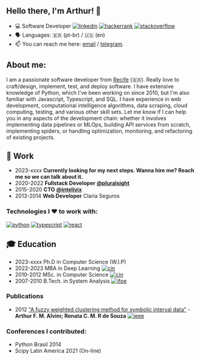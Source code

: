 <!--
**arthuralvim/arthuralvim**

<img align="right" src="https://github.com/arthuralvim" height="350"/>
[instagram]: https://img.shields.io/badge/Instagram-E4405F.svg?style=for-the-badge&logo=Instagram&logoColor=white
[instagram-url]: https://www.instagram.com/arthuralvim/
[twitter]: https://img.shields.io/badge/Twitter-1D9BF0.svg?style=for-the-badge&logo=Twitter&logoColor=white
[twitter-url]: https://twitter.com/arthuralvim

-->

<!-- Links -->
[python]: https://img.shields.io/badge/Python-3776AB.svg?style=for-the-badge&logo=Python&logoColor=white
[python-url]: https://www.python.org/
[typescript]: https://img.shields.io/badge/TypeScript-3178C6.svg?style=for-the-badge&logo=TypeScript&logoColor=white
[typescript-url]: https://www.typescriptlang.org/
[react]: https://img.shields.io/badge/React-000000.svg?style=for-the-badge&logo=React&logoColor=white
[react-url]: https://react.dev/

[cin]: https://img.shields.io/badge/CIn--UFPE-D51F2D.svg?style=for-the-badge
[cin-url]: https://portal.cin.ufpe.br
[ifpe]: https://img.shields.io/badge/IFPE-7FB843.svg?style=for-the-badge
[ifpe-url]: https://www.ifpe.edu.br
[ieee]: https://img.shields.io/badge/IEEE-3178C6.svg?style=for-the-badge
[ieee-url]: https://ieeexplore.ieee.org/document/6291005
[pluralsight-url]: https://github.com/pluralsight
[intelivix-url]: https://github.com/intelivix

[hackerrank]: https://img.shields.io/badge/HackerRank-3776AB.svg?style=for-the-badge&logo=HackerRank
[hackerrank-url]: https://www.hackerrank.com/arthuralvim
[stackoverflow]: https://img.shields.io/badge/StackOverflow-3776AB.svg?style=for-the-badge&logo=StackOverflow
[stackoverflow-url]: https://stackoverflow.com/users/973555/arthur-alvim?tab=profile

[linkedin]: https://img.shields.io/badge/LinkedIn-0A66C2.svg?style=for-the-badge&logo=LinkedIn&logoColor=white
[linkedin-url]: https://www.linkedin.com/in/arthur-alvim/


## Hello there, I'm Arthur! 👋

- 💻 Software Developer [![linkedin][linkedin]][linkedin-url] [![hackerrank][hackerrank]][hackerrank-url] [![stackoverflow][stackoverflow]][stackoverflow-url]
- 🗣️ Languages: 🇧🇷 (pt-br) / 🇺🇸 (en)
- 📫 You can reach me here: [email](mailto:me@arthuralvim.com) / [telegram](https://t.me/arthuralvim).

## About me:

I am a passionate software developer from [Recife](https://goo.gl/maps/1zTcfvweqmD53PF4A) (🇧🇷). Really love to craft/design, implement, test, and deploy software. I have extensive knowledge of Python, which I've been working on since 2010, but I'm also familiar with Javascript, Typescript, and SQL. I have experience in web development, computational intelligence algorithms, data scraping, cloud computing, testing, and various other skill sets. Let me know if I can help you in any aspects of the development chain: whether it involves implementing data pipelines or MLOps, building API services from scratch, implementing spiders, or handling optimization, monitoring, and refactoring of existing projects.

## 💼 Work

- 2023-xxxx **Currently looking for my next steps. Wanna hire me? Reach me so we can talk about it.**
- 2020-2022 **Fullstack Developer** [**@pluralsight**][pluralsight-url]
- 2015-2020 **CTO** [**@intelivix**][intelivix-url]
- 2013-2014 **Web Developer** Claria Seguros

### Technologies I ❤ to work with:

[![python][python]][python-url]
[![typescript][typescript]][typescript-url]
[![react][react]][react-url]

## 🎓 Education

- 2023-xxxx Ph.D in Computer Science (W.I.P)
- 2022-2023 MBA in Deep Learning [![cin][cin]][cin-url]
- 2010-2012 MSc. in Computer Science [![cin][cin]][cin-url]
- 2007-2010 B.Tech. in System Analysis [![ifpe][ifpe]][ifpe-url]

### Publications

- 2012 ["A fuzzy weighted clustering method for symbolic interval data"](https://ieeexplore.ieee.org/document/6291005) - **Arthur F. M. Alvim; Renata C. M. R de Souza** [![ieee][ieee]][ieee-url]

### Conferences I contributed:
- Python Brasil 2014
- Scipy Latin America 2021 (On-line)
